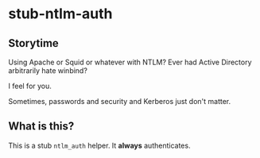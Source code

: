 # stub-ntlm-auth

## Storytime

Using Apache or Squid or whatever with NTLM? Ever had Active Directory arbitrarily hate winbind?

I feel for you.

Sometimes, passwords and security and Kerberos just don't matter.

## What is this?

This is a stub `ntlm_auth` helper. It **always** authenticates.
